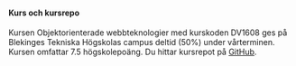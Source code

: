 #### Kurs och kursrepo

Kursen Objektorienterade webbteknologier med kurskoden DV1608 ges på Blekinges Tekniska Högskolas campus deltid (50%) under vårterminen. Kursen omfattar 7.5 högskolepoäng. Du hittar kursrepot på [GitHub](https://github.com/dbwebb-se/oophp).
